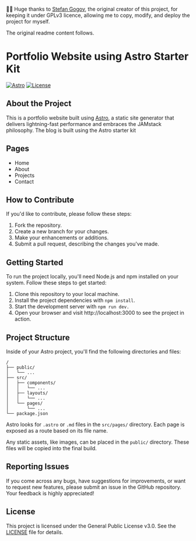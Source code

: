 🙏🏽 Huge thanks to [Stefan Gogov](https://github.com/stekatag), the original creator of this project, for keeping it under GPLv3 licence, allowing me to copy, modify, and deploy the project for myself.

The original readme content follows.

# Portfolio Website using Astro Starter Kit

[![Astro](https://img.shields.io/badge/built%20with-astro-blueviolet)](https://astro.build/)
[![License](https://img.shields.io/badge/license-GPLv3-blue)](LICENSE)

## About the Project

This is a portfolio website built using [Astro](https://astro.build/), a static site generator that delivers lightning-fast performance and embraces the JAMstack philosophy. The blog is built using the Astro starter kit

<!-- ## [Live Demo](https://sgogov.dev/) -->

<!-- ![portfolio-demo-img](public/demo-img.jpg) -->

## Pages

- Home
- About
- Projects
- Contact

## How to Contribute

If you'd like to contribute, please follow these steps:

1. Fork the repository.
2. Create a new branch for your changes.
3. Make your enhancements or additions.
4. Submit a pull request, describing the changes you've made.

## Getting Started

To run the project locally, you'll need Node.js and npm installed on your system. Follow these steps to get started:

1. Clone this repository to your local machine.
2. Install the project dependencies with `npm install`.
3. Start the development server with `npm run dev.`
4. Open your browser and visit http://localhost:3000 to see the project in action.

## Project Structure

Inside of your Astro project, you'll find the following directories and files:

```text
/
├── public/
│   └── ...
├── src/
│   ├── components/
│   │   └── ...
│   ├── layouts/
│   │   └── ...
│   └── pages/
│       └── ...
└── package.json
```

Astro looks for `.astro` or `.md` files in the `src/pages/` directory. Each page is exposed as a route based on its file name.

Any static assets, like images, can be placed in the `public/` directory. These files will be copied into the final build.

## Reporting Issues

If you come across any bugs, have suggestions for improvements, or want to request new features, please submit an issue in the GitHub repository. Your feedback is highly appreciated!

## License

This project is licensed under the General Public License v3.0. See the [LICENSE](LICENSE) file for details.
